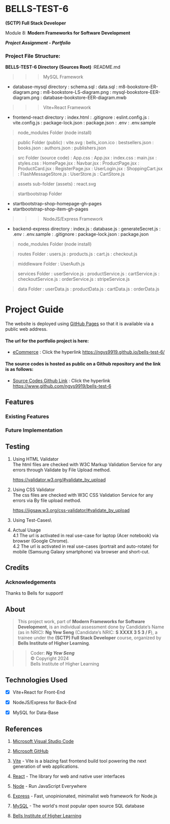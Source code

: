<!-- .md means markdown -->

<!-- README.md -->
<!-- This file documents the information about the portfolio project. -->
<!-- It should be READ ME first!!! -->

<!-- Heading level 1 -->
# BELLS-TEST-6
**(SCTP) Full Stack Developer**

Module 8: **Modern Frameworks for Software Development**

***Project Assignment - Portfolio***

<!-- Heading level 3 -->
### Project File Structure:

**BELLS-TEST-6 Directory (Sources Root)**
:README.md

>>> MySQL Framework
* database-mysql directory
: schema.sql
: data.sql
: m8-bookstore-ER-diagram.png
: m8-bookstore-LS-diagram.png
: mysql-bookstore-EER-diagram.png
: database-bookstore-EER-diagram.mwb

>>> Vite+React Framework
* frontend-react directory
: index.html
: .gitignore
: eslint.config.js
: vite.config.js
: package-lock.json
: package.json
: .env
: .env.sample

> node_modules Folder (node install)

> public Folder (public)
: vite.svg
: bells_icon.ico
: bestsellers.json
: books.json
: authors.json
: publishers.json

> src Folder (source code)
: App.css
: App.jsx
: index.css
: main.jsx
: styles.css
: HomePage.jsx
: Navbar.jsx
: ProductPage.jsx
: ProductCard.jsx
: RegisterPage.jsx
: UserLogin.jsx
: ShoppingCart.jsx
: FlashMessageStore.js
: UserStore.js
: CartStore.js


> assets sub-folder (assets)
: react.svg

> startbootstrap Folder
* startbootstrap-shop-homepage-gh-pages
* startbootstrap-shop-item-gh-pages

>>> NodeJS/Express Framework
* backend-express directory
: index.js
: database.js
: generateSecret.js
: .env
: .env.sample
: .gitignore
: package-lock.json
: package.json

> node_modules Folder (node install)

> routes Folder
: users.js
: products.js
: cart.js
: checkout.js

> middleware Folder
: UserAuth.js

> services Folder
: userService.js
: productService.js
: cartService.js
: checkoutService.js
: orderService.js
: stripeService.js

> data Folder
: userData.js
: productData.js
: cartData.js
: orderData.js

<!-- Heading level 1 -->
# Project Guide

The website is deployed using [GitHub Pages][1] so that it is available via a public web address.

<!-- Heading level 4 -->
#### The url for the portfolio project is here:

- [eCommerce](https://ngys9919.github.io/bells-test-6/ "My project-website!")
: Click the hyperlink <https://ngys9919.github.io/bells-test-6/>

<!-- Heading level 4 -->
#### The source codes is hosted as public on a Github repository and the link is as follows: 

- [Source Codes Github Link](https://www.github.com/ngys9919/bells-test-6 "My source-codes!")
: Click the hyperlink <https://www.github.com/ngys9919/bells-test-6>

<!-- Heading level 2 -->
## Features

<!-- Heading level 3 -->
### Existing Features



<!-- Heading level 3 -->
### Future Implementation


<!-- Heading level 2 -->
## Testing
1. Using HTML Validator   
   The html files are checked with W3C Markup Validation Service for any errors through Validate by File Upload method.

   https://validator.w3.org/#validate_by_upload

2. Using CSS Validator   
   The css files are checked with W3C CSS Validation Service for any errors via By file upload method.

   https://jigsaw.w3.org/css-validator/#validate_by_upload

3. Using Test-Cases\
   

4. Actual Usage   
   4.1 The url is activated in real use-case for laptop (Acer notebook) via browser (Google Chrome).   
   4.2 The url is activated in real use-cases (portrait and auto-rotate) for mobile (Samsung Galaxy smartphone) via browser and short-cut.

<!-- Heading level 2 -->
## Credits

### Acknowledgements
Thanks to Bells for support!

<!-- Heading level 2 -->
## About
> This project work, part of **Modern Frameworks for Software Development**, 
> is an individual assessment done by Candidate’s Name (as in NRIC): **Ng Yew Seng** (Candidate’s NRIC: **S XXXX 3 5 3 / F**), 
> a trainee under the **(SCTP) Full Stack Developer** course, organized by **Bells Institute of Higher Learning**. 

>>
>> Coder: ***Ng Yew Seng***\
>> © Copyright 2024\
>> Bells Institute of Higher Learning


<!-- Heading level 2 -->
## Technologies Used
- [x] Vite+React for Front-End
- [x] NodeJS/Express for Back-End
- [x] MySQL for Data-Base


<!-- Heading level 2 -->
## References
1.  [Microsoft Visual Studio Code](https://code.visualstudio.com)

2.  [Microsoft GitHub](https://www.github.com)

3.  [Vite](https://vite.dev/) - Vite is a blazing fast frontend build tool powering the next generation of web applications.

4.  [React](https://react.dev/) - The library for web and native user interfaces

5.  [Node](https://nodejs.org/en) - Run JavaScript Everywhere
   
6.  [Express](https://expressjs.com/) - Fast, unopinionated, minimalist web framework for Node.js

7.  [MySQL](https://www.mysql.com/) - The world's most popular open source SQL database

8.  [Bells Institute of Higher Learning](https://bells.sg)

<!-- hyperlinks -->
[1]: https://github.com "GitHub"